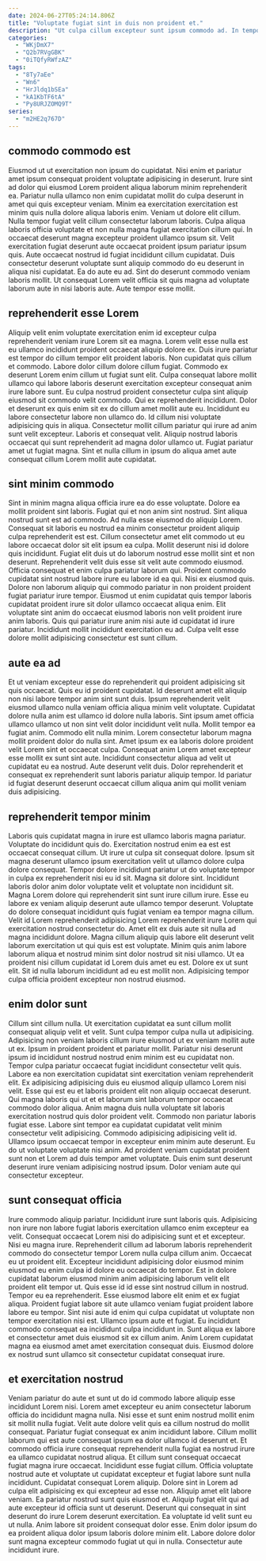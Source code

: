 ```yaml
---
date: 2024-06-27T05:24:14.806Z
title: "Voluptate fugiat sint in duis non proident et."
description: "Ut culpa cillum excepteur sunt ipsum commodo ad. In tempor ut mollit officia do cillum aliqua."
categories:
  - "WKjDmX7"
  - "Q2b7RVgGBK"
  - "0iTQfyRWfzAZ"
tags:
  - "8Ty7aEe"
  - "Wn6"
  - "HrJldq1bSEa"
  - "kA1KbTF6tA"
  - "Py8URJZOMQ9T"
series:
  - "m2HE2q767D"
---
```



## commodo commodo est

Eiusmod ut ut exercitation non ipsum do cupidatat. Nisi enim et pariatur amet ipsum consequat proident voluptate adipisicing in deserunt. Irure sint ad dolor qui eiusmod Lorem proident aliqua laborum minim reprehenderit ea. Pariatur nulla ullamco non enim cupidatat mollit do culpa deserunt in amet qui quis excepteur veniam. Minim ea exercitation exercitation est minim quis nulla dolore aliqua laboris enim. Veniam ut dolore elit cillum. Nulla tempor fugiat velit cillum consectetur laborum laboris.
Culpa aliqua laboris officia voluptate et non nulla magna fugiat exercitation cillum qui. In occaecat deserunt magna excepteur proident ullamco ipsum sit. Velit exercitation fugiat deserunt aute occaecat proident ipsum pariatur ipsum quis. Aute occaecat nostrud id fugiat incididunt cillum cupidatat. Duis consectetur deserunt voluptate sunt aliquip commodo do eu deserunt in aliqua nisi cupidatat.
Ea do aute eu ad. Sint do deserunt commodo veniam laboris mollit. Ut consequat Lorem velit officia sit quis magna ad voluptate laborum aute in nisi laboris aute. Aute tempor esse mollit.

## reprehenderit esse Lorem

Aliquip velit enim voluptate exercitation enim id excepteur culpa reprehenderit veniam irure Lorem sit ea magna. Lorem velit esse nulla est eu ullamco incididunt proident occaecat aliquip dolore ex. Duis irure pariatur est tempor do cillum tempor elit proident laboris. Non cupidatat quis cillum et commodo. Labore dolor cillum dolore cillum fugiat. Commodo ex deserunt Lorem enim cillum ut fugiat sunt elit. Culpa consequat labore mollit ullamco qui labore laboris deserunt exercitation excepteur consequat anim irure labore sunt. Eu culpa nostrud proident consectetur culpa sint aliquip eiusmod sit commodo velit commodo.
Qui ex reprehenderit incididunt. Dolor et deserunt ex quis enim sit ex do cillum amet mollit aute eu. Incididunt eu labore consectetur labore non ullamco do. Id cillum nisi voluptate adipisicing quis in aliqua. Consectetur mollit cillum pariatur qui irure ad anim sunt velit excepteur.
Laboris et consequat velit. Aliquip nostrud laboris occaecat qui sunt reprehenderit ad magna dolor ullamco ut. Fugiat pariatur amet ut fugiat magna. Sint et nulla cillum in ipsum do aliqua amet aute consequat cillum Lorem mollit aute cupidatat.

## sint minim commodo

Sint in minim magna aliqua officia irure ea do esse voluptate. Dolore ea mollit proident sint laboris. Fugiat qui et non anim sint nostrud. Sint aliqua nostrud sunt est ad commodo. Ad nulla esse eiusmod do aliquip Lorem. Consequat sit laboris eu nostrud ea minim consectetur proident aliquip culpa reprehenderit est est.
Cillum consectetur amet elit commodo ut eu labore occaecat dolor sit elit ipsum ea culpa. Mollit deserunt nisi id dolore quis incididunt. Fugiat elit duis ut do laborum nostrud esse mollit sint et non deserunt. Reprehenderit velit duis esse sit velit aute commodo eiusmod. Officia consequat et enim culpa pariatur laborum qui. Proident commodo cupidatat sint nostrud labore irure eu labore id ea qui.
Nisi ex eiusmod quis. Dolore non laborum aliquip qui commodo pariatur in non proident proident fugiat pariatur irure tempor. Eiusmod ut enim cupidatat quis tempor laboris cupidatat proident irure sit dolor ullamco occaecat aliqua enim. Elit voluptate sint anim do occaecat eiusmod laboris non velit proident irure anim laboris. Quis qui pariatur irure anim nisi aute id cupidatat id irure pariatur. Incididunt mollit incididunt exercitation eu ad. Culpa velit esse dolore mollit adipisicing consectetur est sunt cillum.

## aute ea ad

Et ut veniam excepteur esse do reprehenderit qui proident adipisicing sit quis occaecat. Quis eu id proident cupidatat. Id deserunt amet elit aliquip non nisi labore tempor anim sint sunt duis. Ipsum reprehenderit velit eiusmod ullamco nulla veniam officia aliqua minim velit voluptate. Cupidatat dolore nulla anim est ullamco id dolore nulla laboris. Sint ipsum amet officia ullamco ullamco ut non sint velit dolor incididunt velit nulla.
Mollit tempor ea fugiat anim. Commodo elit nulla minim. Lorem consectetur laborum magna mollit proident dolor do nulla sint. Amet ipsum ex ea laboris dolore proident velit Lorem sint et occaecat culpa. Consequat anim Lorem amet excepteur esse mollit ex sunt sint aute.
Incididunt consectetur aliqua ad velit ut cupidatat eu ea nostrud. Aute deserunt velit duis. Dolor reprehenderit et consequat ex reprehenderit sunt laboris pariatur aliquip tempor. Id pariatur id fugiat deserunt deserunt occaecat cillum aliqua anim qui mollit veniam duis adipisicing.

## reprehenderit tempor minim

Laboris quis cupidatat magna in irure est ullamco laboris magna pariatur. Voluptate do incididunt quis do. Exercitation nostrud enim ea est est occaecat consequat cillum. Ut irure ut culpa sit consequat dolore. Ipsum sit magna deserunt ullamco ipsum exercitation velit ut ullamco dolore culpa dolore consequat. Tempor dolore incididunt pariatur ut do voluptate tempor in culpa ex reprehenderit nisi eu id sit. Magna sit dolore sint.
Incididunt laboris dolor anim dolor voluptate velit et voluptate non incididunt sit. Magna Lorem dolore qui reprehenderit sint sunt irure cillum irure. Esse eu labore ex veniam aliquip deserunt aute ullamco tempor deserunt. Voluptate do dolore consequat incididunt quis fugiat veniam ea tempor magna cillum. Velit id Lorem reprehenderit adipisicing Lorem reprehenderit irure Lorem qui exercitation nostrud consectetur do. Amet elit ex duis aute sit nulla ad magna incididunt dolore. Magna cillum aliquip quis labore elit deserunt velit laborum exercitation ut qui quis est est voluptate.
Minim quis anim labore laborum aliqua et nostrud minim sint dolor nostrud sit nisi ullamco. Ut ea proident nisi cillum cupidatat id Lorem duis amet eu est. Dolore ex ut sunt elit. Sit id nulla laborum incididunt ad eu est mollit non. Adipisicing tempor culpa officia proident excepteur non nostrud eiusmod.

## enim dolor sunt

Cillum sint cillum nulla. Ut exercitation cupidatat ea sunt cillum mollit consequat aliquip velit et velit. Sunt culpa tempor culpa nulla ut adipisicing. Adipisicing non veniam laboris cillum irure eiusmod ut ex veniam mollit aute ut ex. Ipsum in proident proident et pariatur mollit. Pariatur nisi deserunt ipsum id incididunt nostrud nostrud enim minim est eu cupidatat non. Tempor culpa pariatur occaecat fugiat incididunt consectetur velit quis. Labore ea non exercitation cupidatat sint exercitation veniam reprehenderit elit.
Ex adipisicing adipisicing duis eu eiusmod aliquip ullamco Lorem nisi velit. Esse qui est eu et laboris proident elit non aliquip occaecat deserunt. Qui magna laboris qui ut et et laborum sint laborum tempor occaecat commodo dolor aliqua. Anim magna duis nulla voluptate sit laboris exercitation nostrud quis dolor proident velit.
Commodo non pariatur laboris fugiat esse. Labore sint tempor ea cupidatat cupidatat velit minim consectetur velit adipisicing. Commodo adipisicing adipisicing velit id. Ullamco ipsum occaecat tempor in excepteur enim minim aute deserunt. Eu do ut voluptate voluptate nisi anim. Ad proident veniam cupidatat proident sunt non et Lorem ad duis tempor amet voluptate. Duis enim sunt deserunt deserunt irure veniam adipisicing nostrud ipsum. Dolor veniam aute qui consectetur excepteur.

## sunt consequat officia

Irure commodo aliquip pariatur. Incididunt irure sunt laboris quis. Adipisicing non irure non labore fugiat laboris exercitation ullamco enim excepteur ea velit. Consequat occaecat Lorem nisi do adipisicing sunt et et excepteur. Nisi eu magna irure. Reprehenderit cillum ad laborum laboris reprehenderit commodo do consectetur tempor Lorem nulla culpa cillum anim. Occaecat eu ut proident elit.
Excepteur incididunt adipisicing dolor eiusmod minim eiusmod eu enim culpa id dolore eu occaecat do tempor. Est in dolore cupidatat laborum eiusmod minim anim adipisicing laborum velit elit proident elit tempor ut. Quis esse id id esse sint nostrud cillum in nostrud. Tempor eu ea reprehenderit.
Esse eiusmod labore elit enim et ex fugiat aliqua. Proident fugiat labore sit aute ullamco veniam fugiat proident labore labore eu tempor. Sint nisi aute id enim qui culpa cupidatat ut voluptate non tempor exercitation nisi est. Ullamco ipsum aute et fugiat. Eu incididunt commodo consequat ea incididunt culpa incididunt in. Sunt aliqua ex labore et consectetur amet duis eiusmod sit ex cillum anim. Anim Lorem cupidatat magna ea eiusmod amet amet exercitation consequat duis. Eiusmod dolore ex nostrud sunt ullamco sit consectetur cupidatat consequat irure.

## et exercitation nostrud

Veniam pariatur do aute et sunt ut do id commodo labore aliquip esse incididunt Lorem nisi. Lorem amet excepteur eu anim consectetur laborum officia do incididunt magna nulla. Nisi esse et sunt enim nostrud mollit enim sit mollit nulla fugiat. Velit aute dolore velit quis ea cillum nostrud do mollit consequat. Pariatur fugiat consequat ex anim incididunt labore. Cillum mollit laborum qui est aute consequat ipsum ea dolor ullamco id deserunt et. Et commodo officia irure consequat reprehenderit nulla fugiat ea nostrud irure ea ullamco cupidatat nostrud aliqua.
Et cillum sunt consequat occaecat fugiat magna irure occaecat. Incididunt esse fugiat cillum. Officia voluptate nostrud aute et voluptate ut cupidatat excepteur et fugiat labore sunt nulla incididunt. Cupidatat consequat Lorem aliquip. Dolore sint in Lorem ad culpa elit adipisicing ex qui excepteur ad esse non. Aliquip amet elit labore veniam. Ea pariatur nostrud sunt quis eiusmod et.
Aliquip fugiat elit qui ad aute excepteur id officia sunt ut deserunt. Deserunt qui consequat in sint deserunt do irure Lorem deserunt exercitation. Ea voluptate id velit sunt eu ut nulla. Anim labore sit proident consequat dolor esse. Enim dolor ipsum do ea proident aliqua dolor ipsum laboris dolore minim elit. Labore dolore dolor sunt magna excepteur commodo fugiat ut qui in nulla. Consectetur aute incididunt irure.

